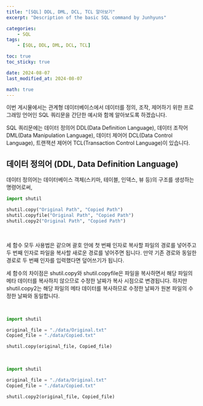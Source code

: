 ```yaml
---
title: "[SQL] DDL, DML, DCL, TCL 알아보기"
excerpt: "Description of the basic SQL command by Junhyuns"

categories:
    - SQL
tags:
    - [SQL, DDL, DML, DCL, TCL]

toc: true
toc_sticky: true

date: 2024-08-07
last_modified_at: 2024-08-07

math: true
---
```


이번 게시물에서는 관계형 데이터베이스에서 데이터를 정의, 조작, 제어하기 위한 프로그래밍 언어인 SQL 쿼리문을 간단한 예시와 함께 알아보도록 하겠습니다.

SQL 쿼리문에는 데이터 정의어 DDL(Data Definition Language), 데이터 조작어 DML(Data Manipulation Language), 데이터 제어어 DCL(Data Control Language), 트랜잭션 제어어 TCL(Transaction Control Language)이 있습니다.

## 데이터 정의어 (DDL, Data Definition Language)

데이터 정의어는 데이터베이스 객체(스키마, 테이블, 인덱스, 뷰 등)의 구조를 생성하는 명령어로써, 


```python
import shutil

shutil.copy("Original Path", "Copied Path")
shutil.copyfile("Original Path", "Copied Path")
shutil.copy2("Original Path", "Copied Path")
```

<br>

세 함수 모두 사용법은 같으며 괄호 안에 첫 번째 인자로 복사할 파일의 경로를 넣어주고 두 번째 인자로 파일을 복사할 새로운 경로를 넣어주면 됩니다. 만약 기존 경로와 동일한 경로로 두 번째 인자를 입력했다면 덮어쓰기가 됩니다.

세 함수의 차이점은 shutil.copy와 shutil.copyfile은 파일을 복사하면서 해당 파일의 메타 데이터를 복사하지 않으므로 수정한 날짜가 복사 시점으로 변경됩니다. 하지만 shutil.copy2는 해당 파일의 메타 데이터를 복사하므로 수정한 날짜가 원본 파일의 수정한 날짜와 동일합니다.

<br>

```python
import shutil

original_file = "./data/Original.txt"
Copied_file = "./data/Copied.txt"

shutil.copy(original_file, Copied_file)
```

<br>

```python
import shutil

original_file = "./data/Original.txt"
Copied_file = "./data/Copied.txt"

shutil.copy2(original_file, Copied_file)
```
